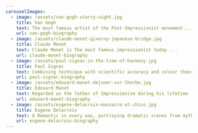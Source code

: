 ```yaml
---
carouselImages:
  - image: /assets/van-gogh-starry-night.jpg
    title: Van Gogh
    text: The most famous artist of the Post-Impressionist movement...
    url: van-gogh-biography
  - image: /assets/claude-monet-giverny-japanese-bridge.jpg
    title: Claude Monet
    text: Claude Monet is the most famous impressionist today ...
    url: claude-monet-biography
  - image: /assets/paul-signac-in-the-time-of-harmony.jpg
    title: Paul Signac
    text: Combining technique with scientific accuracy and colour theory. ...
    url: paul-signac-biography
  - image: /assets/edouard-manet-dejuner-sur-lherbe.jpg
    title: Edouard Manet
    text: Regarded as the father of Impressionism during his lifetime ...
    url: edouard-manet-biography
  - image: /assets/eugene-delacroix-massacre-at-chios.jpg
    title: Eugene Delacroix
    text: A Romantic in every way, portraying dramatic scenes from mythology ...
    url: eugene-delacroix-biography
---
```

